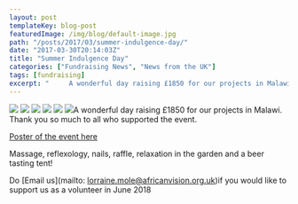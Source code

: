 ```yaml
---
layout: post
templateKey: blog-post
featuredImage: /img/blog/default-image.jpg
path: "/posts/2017/03/summer-indulgence-day/"
date: "2017-03-30T20:14:03Z"
title: "Summer Indulgence Day"
categories: ["Fundraising News", "News from the UK"]
tags: [fundraising]
excerpt: "     A wonderful day raising £1850 for our projects in Malawi. Thank you so much to all who support..."
---
```


[![](https://www.africanvision.org.uk/africa-vision-news/wp-content/uploads/2017/03/P1060314-300x225.jpg)](https://www.africanvision.org.uk/africa-vision-news/wp-content/uploads/2017/03/P1060314.jpg) [![](https://www.africanvision.org.uk/africa-vision-news/wp-content/uploads/2017/03/P1060321-300x225.jpg)](https://www.africanvision.org.uk/africa-vision-news/wp-content/uploads/2017/03/P1060321.jpg) [![](https://www.africanvision.org.uk/africa-vision-news/wp-content/uploads/2017/03/P1060325-300x225.jpg)](https://www.africanvision.org.uk/africa-vision-news/wp-content/uploads/2017/03/P1060325.jpg) [![](https://www.africanvision.org.uk/africa-vision-news/wp-content/uploads/2017/03/P1060330-300x225.jpg)](https://www.africanvision.org.uk/africa-vision-news/wp-content/uploads/2017/03/P1060330.jpg) [![](https://www.africanvision.org.uk/africa-vision-news/wp-content/uploads/2017/03/P1060332-300x225.jpg)](https://www.africanvision.org.uk/africa-vision-news/wp-content/uploads/2017/03/P1060332.jpg) [![](https://www.africanvision.org.uk/africa-vision-news/wp-content/uploads/2017/03/P1060334-300x225.jpg)](https://www.africanvision.org.uk/africa-vision-news/wp-content/uploads/2017/03/P1060334.jpg)A wonderful day raising £1850 for our projects in Malawi. Thank you so much to all who supported the event.

[Poster of the event here](https://www.africanvision.org.uk/africa-vision-news/wp-content/uploads/2017/03/INDULGENCE-POSTER-2017.pdf)

Massage, reflexology, nails, raffle, relaxation in the garden and a beer tasting tent!

Do [Email us](mailto: lorraine.mole@africanvision.org.uk)if you would like to support us as a volunteer in June 2018